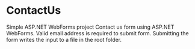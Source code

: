 # ContactUs
Simple ASP.NET WebForms project
Contact us form using ASP.NET WebForms.
Valid email address is required to submit form.
Submitting the form writes the input to a file in the root folder.

